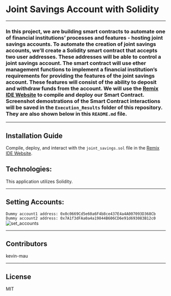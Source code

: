 # Joint Savings Account with Solidity
 
---
### In this project, we are building smart contracts to automate one of financial institutions’ processes and features - hosting joint savings accounts.  To automate the creation of joint savings accounts, we’ll create a Solidity smart contract that accepts two user addresses. These addresses will be able to control a joint savings account. The smart contract will use ether management functions to implement a financial institution’s requirements for providing the features of the joint savings account. These features will consist of the ability to deposit and withdraw funds from the account.  We will use the [Remix IDE Website](https://remix.ethereum.org/) to compile and deploy our Smart Contract.  Screenshot demostrations of the Smart Contract interactions will be saved in the `Execution_Results` folder of this repository.  They are also shown below in this `README.md` file.

---
## Installation Guide

Compile, deploy, and interact with the `joint_savings.sol` file in the [Remix IDE Website](https://remix.ethereum.org/).

## Technologies:

This application utilizes Solidity.

---
## Setting Accounts:
`Dummy account1 address: 0x0c0669Cd5e60a6F4b8ce437E4a4A007093D368Cb
 Dummy account2 address: 0x7A1f3dFAa0a4a19844B606CD6e91d693083B12c0`
![set_accounts](https://user-images.githubusercontent.com/85687829/141694412-671295bd-2011-4494-abc3-8b53f0027be3.png)







---

## Contributors

kevin-mau

---

## License

MIT
